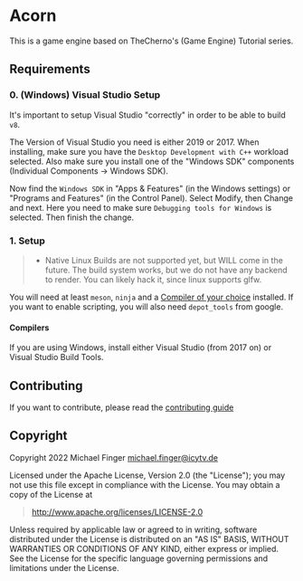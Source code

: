 # Acorn

This is a game engine based on TheCherno's (Game Engine) Tutorial series.

## Requirements

### 0. (Windows) Visual Studio Setup

It's important to setup Visual Studio "correctly" in order to be able to build `v8`.

The Version of Visual Studio you need is either 2019 or 2017.
When installing, make sure you have the `Desktop Development with C++` workload selected.
Also make sure you install one of the "Windows SDK" components (Individual Components -> Windows SDK).

Now find the `Windows SDK` in "Apps & Features" (in the Windows settings) or "Programs and Features" (in the Control Panel).
Select Modify, then Change and next. Here you need to make sure `Debugging tools for Windows` is selected. Then finish the change.

### 1. Setup

>- Native Linux Builds are not supported yet, but WILL come in the future. The build system works, but we do not have
>  any backend to render. You can likely hack it, since linux supports glfw.

You will need at least `meson`, `ninja` and a [Compiler of your choice](#Compilers) installed.
If you want to enable scripting, you will also need `depot_tools` from google.

#### Compilers

If you are using Windows, install either Visual Studio (from 2017 on) or Visual Studio Build Tools.

## Contributing

If you want to contribute, please read the [contributing guide](https://github.com/IcyTv/Acorn/tree/master/CONTRIBUTING.md)

## Copyright

Copyright 2022 Michael Finger <michael.finger@icytv.de>

Licensed under the Apache License, Version 2.0 (the "License"); you may not use this file except in compliance with the License. You may obtain a copy of the License at

> <http://www.apache.org/licenses/LICENSE-2.0>

Unless required by applicable law or agreed to in writing, software distributed under the License is distributed on an "AS IS" BASIS, WITHOUT WARRANTIES OR CONDITIONS OF ANY KIND, either express or implied. See the License for the specific language governing permissions and limitations under the License.